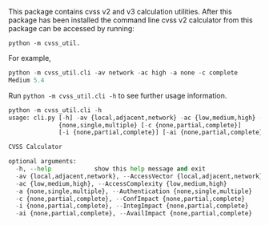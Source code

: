 This package contains cvss v2 and v3 calculation utilities.
After this package has been installed the command line cvss v2 calculator
from this package can be accessed by running:

    python -m cvss_util.

For example,
```python
python -m cvss_util.cli -av network -ac high -a none -c complete
Medium 5.4
````

Run `python -m cvss_util.cli -h` to see further usage information.

```python
python -m cvss_util.cli -h
usage: cli.py [-h] -av {local,adjacent,network} -ac {low,medium,high} -a
              {none,single,multiple} [-c {none,partial,complete}]
              [-i {none,partial,complete}] [-ai {none,partial,complete}]

CVSS Calculator

optional arguments:
  -h, --help            show this help message and exit
  -av {local,adjacent,network}, --AccessVector {local,adjacent,network}
  -ac {low,medium,high}, --AccessComplexity {low,medium,high}
  -a {none,single,multiple}, --Authentication {none,single,multiple}
  -c {none,partial,complete}, --ConfImpact {none,partial,complete}
  -i {none,partial,complete}, --IntegImpact {none,partial,complete}
  -ai {none,partial,complete}, --AvailImpact {none,partial,complete}
```
